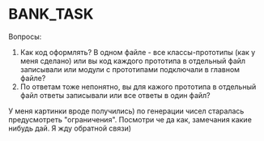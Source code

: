 # BANK_TASK
Вопросы:
1) Как код оформлять? В одном файле - все классы-прототипы (как у меня сделано) или вы код каждого прототипа в отдельный файл записывали 
или модули с прототипами подключали в главном файле? 
2) По ответам тоже непонятно, вы для кажого прототипа в отдельный файл ответы записывали или все ответы в один файл? 

У меня картинки вроде получились) по генерации чисел старалась предусмотреть "ограничения". Посмотри че да как, замечания какие нибудь дай. Я жду обратной связи)
